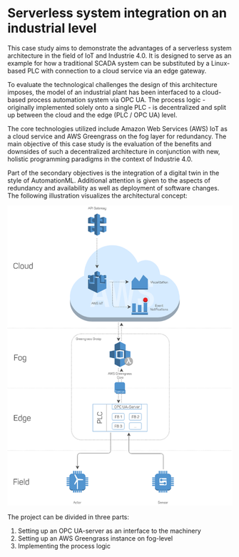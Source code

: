 # Serverless system integration on an industrial level
This case study aims to demonstrate the advantages of a serverless system architecture in the field of IoT and Industrie 4.0. 
It is designed to serve as an example for how a traditional SCADA system can be substituted by a Linux-based PLC with connection to a cloud service via an edge gateway.

To evaluate the technological challenges the design of this architecture imposes, the model of an industrial plant has been interfaced to a cloud-based process automation system via OPC UA. The process logic - originally implemented solely onto a single PLC - is decentralized and split up between the cloud and the edge (PLC / OPC UA) level.

The core technologies utilized include Amazon Web Services (AWS) IoT as a cloud service and AWS Greengrass on the fog layer for redundancy. 
The main objective of this case study is the evaluation of the benefits and downsides of such a decentralized architecture in conjunction with new, holistic programming paradigms in the context of Industrie 4.0.

Part of the secondary objectives is the integration of a digital twin in the style of AutomationML. Additional attention is given to the aspects of redundancy and availability as well as deployment of software changes. 
The following illustration visualizes the architectural concept:


![](doc/img/architecture.png)

The project can be divided in three parts:

1. Setting up an OPC UA-server as an interface to the machinery
2. Setting up an AWS Greengrass instance on fog-level
3. Implementing the process logic
